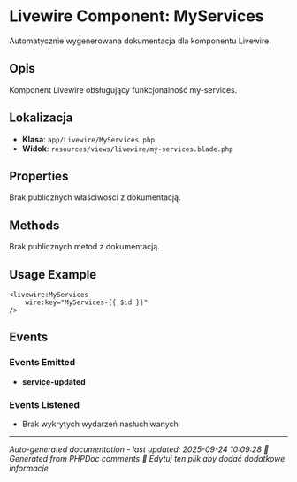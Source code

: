 # Livewire Component: MyServices

Automatycznie wygenerowana dokumentacja dla komponentu Livewire.

## Opis
Komponent Livewire obsługujący funkcjonalność my-services.

## Lokalizacja
- **Klasa**: `app/Livewire/MyServices.php`
- **Widok**: `resources/views/livewire/my-services.blade.php`



## Properties
Brak publicznych właściwości z dokumentacją.

## Methods
Brak publicznych metod z dokumentacją.

## Usage Example
```blade
<livewire:MyServices
    wire:key="MyServices-{{ $id }}"
/>
```

## Events

### Events Emitted
- **service-updated**

### Events Listened
- Brak wykrytych wydarzeń nasłuchiwanych

---
*Auto-generated documentation - last updated: 2025-09-24 10:09:28*
*🤖 Generated from PHPDoc comments*
*📝 Edytuj ten plik aby dodać dodatkowe informacje*